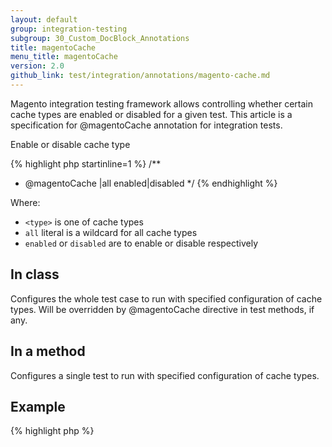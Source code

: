 ```yaml
---
layout: default
group: integration-testing
subgroup: 30_Custom_DocBlock_Annotations
title: magentoCache
menu_title: magentoCache
version: 2.0
github_link: test/integration/annotations/magento-cache.md
---
```


Magento integration testing framework allows controlling whether certain cache types are enabled or disabled for a given test. This article is a specification for @magentoCache annotation for integration tests.

Enable or disable cache type
 
{% highlight php startinline=1 %}
/** 
 * @magentoCache <type>|all enabled|disabled
 */ 
{% endhighlight %}

Where:
- `<type>` is one of cache types
- `all` literal is a wildcard for all cache types
- `enabled` or `disabled` are to enable or disable respectively

## In class

Configures the whole test case to run with specified configuration of cache types. Will be overridden by @magentoCache directive in test methods, if any.

## In a method

Configures a single test to run with specified configuration of cache types.

## Example

{% highlight php %}
<?php
namespace Magento\Foo;
 
/**
 * @magentoCache all enabled
 */
class BarTest extends \PHPUnit_Framework_TestCase
{
    public function testOne()
    {
        ...
    }
 
    /**
     * @magentoCache config disabled
     */
    public function testTwo()
    {
        ...
    }
 
    /**
     * @magentoCache all enabled
     * @magentoCache config disabled
     */
    public function testThree()
    {
        ...
    }
 
    /**
     * @magentoCache config disabled
     * @magentoCache all enabled
     */
    public function testFour()
    {
        ...
    }
}
{% endhighlight %}

Note:
- The class annotation ("@magentoCache all enabled") will cause every test method to run with all cache types enabled, unless a method defines own "@magentoCache"
- If a method defines own "@magentoCache", it will completely override the value that may have been set for class. `The values between class and method are not combined in any way.`
- There may be multiple "@magentoCache" directives specified and their order matters:
  - In `testThree()`, first all cache types will be enabled, but then "config" will be disabled
  - In `testFour()`, the first "@magentoCache config disabled" is pointless, because it will be overridden by the following wildcard